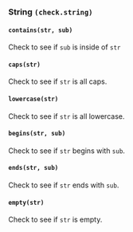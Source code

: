 ### String `(check.string)`
#### `contains(str, sub)`
Check to see if `sub` is inside of `str`

#### `caps(str)`
Check to see if `str` is all caps.

#### `lowercase(str)`
Check to see if `str` is all lowercase.

#### `begins(str, sub)`
Check to see if `str` begins with `sub`.

#### `ends(str, sub)`
Check to see if `str` ends with `sub`.

#### `empty(str)`
Check to see if `str` is empty.
